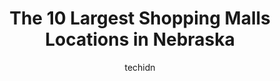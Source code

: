 ---
layout: ampstory
image: https://i0.wp.com/paketmu.com/wp-content/uploads/2023/06/regency-shopping-center-0-in-nebraska-1686370971.jpeg?resize=640,853
author: techidn
featured: false
description: Explore the diverse Shopping Mall scene in Nebraska, home to an incredible selection of 10 establishments catering to every taste. Whether youre in search of iconic favorites or undiscovere
title: The 10 Largest Shopping Malls Locations in Nebraska
cover:
   title: The 10 Largest Shopping Malls Locations in Nebraska
   subtitle: RICKPATE
   background: https://paketmu.com/wp-content/uploads/2023/06/regency-shopping-center-0-in-nebraska-1686370971.jpeg

pages: 
 - layout: thirds
   top: <h1>#1 Westroads Mall</h1>
   bottom: "<p>This is a good mall for mall walking and people of all ages love it. Its an indoor mall which is important in locales that tend to have severe weather. Ive been to </p>"
   background: https://paketmu.com/wp-content/uploads/2023/06/regency-shopping-center-1-in-nebraska-1686370973.jpeg
   backgroundblur: true
 - layout: thirds
   top: <h1>#2 Gateway Mall</h1>
   bottom: "<p>I went to see the 14 decorated Christmss trees. Fund raiser for the City Mission.I enjoyed a large blended mocha @Scooters. Yum!I always have to pick up some frosted ging</p>"
   background: https://paketmu.com/wp-content/uploads/2023/06/regency-shopping-center-2-in-nebraska-1686370974.jpeg
   cta:
      link: https://paketmu.com/the-10-largest-shopping-malls-locations-in-nebraska/
      text: The 10 Largest Shopping Malls Locations in Nebraska
 - layout: thirds
   top: <h1>#3 Oak View Mall</h1>
   bottom: "<p>This is a nice mall, I wouldnt say it the best but its not the worst either, but it near the worst. It felt way too empty in there, the neon was off, the kids play area </p>"
   background: https://paketmu.com/wp-content/uploads/2023/06/regency-shopping-center-3-in-nebraska-1686370974.jpeg
   cta:
      link: https://paketmu.com/the-10-largest-shopping-malls-locations-in-nebraska/
      text: The 10 Largest Shopping Malls Locations in Nebraska
 - layout: thirds
   top: <h1>#4 Village Pointe</h1>
   bottom: "<p>17305 Davenport St, Omaha, NE 68118, United States</p>"
   background: https://images.unsplash.com/photo-1618005182384-a83a8bd57fbe?ixlib=rb-4.0.3&ixid=MnwxMjA3fDB8MHxwaG90by1wYWdlfHx8fGVufDB8fHx8&auto=format&fit=crop&w=640&h=853&q=80
   cta:
      link: https://paketmu.com/the-10-largest-shopping-malls-locations-in-nebraska/
      text: The 10 Largest Shopping Malls Locations in Nebraska
 - layout: thirds
   top: <h1>#5 Shadow Lake Towne Center</h1>
   bottom: "<p>7775 Olson Dr, Papillion, NE 68046, United States</p>"
   background: https://images.unsplash.com/photo-1524169358666-79f22534bc6e?ixlib=rb-4.0.3&ixid=MnwxMjA3fDB8MHxwaG90by1wYWdlfHx8fGVufDB8fHx8&auto=format&fit=crop&w=640&h=853&q=80
   cta:
      link: https://paketmu.com/the-10-largest-shopping-malls-locations-in-nebraska/
      text: The 10 Largest Shopping Malls Locations in Nebraska
 - layout: thirds
   top: <h1>#6 Westwood Plaza</h1>
   bottom: "<p>12125 W Center Rd, Omaha, NE 68144, United States</p>"
   background: https://images.unsplash.com/photo-1527067829737-402993088e6b?ixlib=rb-4.0.3&ixid=MnwxMjA3fDB8MHxwaG90by1wYWdlfHx8fGVufDB8fHx8&auto=format&fit=crop&w=640&h=853&q=80
   cta:
      link: https://paketmu.com/the-10-largest-shopping-malls-locations-in-nebraska/
      text: The 10 Largest Shopping Malls Locations in Nebraska
 - layout: thirds
   top: <h1>#7 Fremont Mall</h1>
   bottom: "<p>860 E 23rd St, Fremont, NE 68025, United States</p>"
   background: https://images.unsplash.com/photo-1533998839656-76f5e4b2bccb?ixlib=rb-4.0.3&ixid=MnwxMjA3fDB8MHxwaG90by1wYWdlfHx8fGVufDB8fHx8&auto=format&fit=crop&w=640&h=853&q=80
   cta:
      link: https://paketmu.com/the-10-largest-shopping-malls-locations-in-nebraska/
      text: The 10 Largest Shopping Malls Locations in Nebraska
 - layout: thirds
   middle: Continue reading...
   background: https://images.unsplash.com/photo-1597773150796-e5c14ebecbf5?ixlib=rb-4.0.3&ixid=MnwxMjA3fDB8MHxwaG90by1wYWdlfHx8fGVufDB8fHx8&auto=format&fit=crop&w=640&h=853&q=80
   cta:
      link: https://paketmu.com/the-10-largest-shopping-malls-locations-in-nebraska/
      text: The 10 Largest Shopping Malls Locations in Nebraska
      
---
